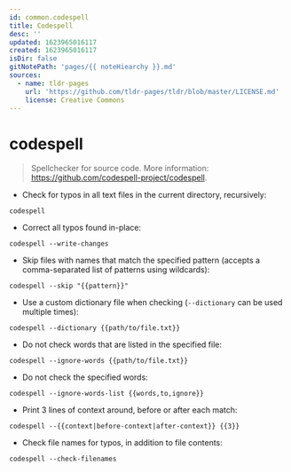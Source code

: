 ```yaml
---
id: common.codespell
title: Codespell
desc: ''
updated: 1623965016117
created: 1623965016117
isDir: false
gitNotePath: 'pages/{{ noteHiearchy }}.md'
sources:
  - name: tldr-pages
    url: 'https://github.com/tldr-pages/tldr/blob/master/LICENSE.md'
    license: Creative Commons
---
```

# codespell

> Spellchecker for source code.
> More information: <https://github.com/codespell-project/codespell>.

- Check for typos in all text files in the current directory, recursively:

`codespell`

- Correct all typos found in-place:

`codespell --write-changes`

- Skip files with names that match the specified pattern (accepts a comma-separated list of patterns using wildcards):

`codespell --skip "{{pattern}}"`

- Use a custom dictionary file when checking (`--dictionary` can be used multiple times):

`codespell --dictionary {{path/to/file.txt}}`

- Do not check words that are listed in the specified file:

`codespell --ignore-words {{path/to/file.txt}}`

- Do not check the specified words:

`codespell --ignore-words-list {{words,to,ignore}}`

- Print 3 lines of context around, before or after each match:

`codespell --{{context|before-context|after-context}} {{3}}`

- Check file names for typos, in addition to file contents:

`codespell --check-filenames`

